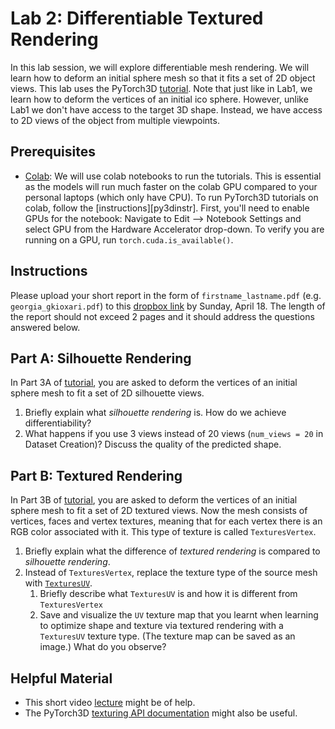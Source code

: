 # Lab 2: Differentiable Textured Rendering

In this lab session, we will explore differentiable mesh rendering. 
We will learn how to deform an initial sphere mesh so that it fits a set of 2D object views. 
This lab uses the PyTorch3D [tutorial][py3dlab]. 
Note that just like in Lab1, we learn how to deform the vertices of an initial ico sphere. However, unlike Lab1 we don't have access to the target 3D shape. 
Instead, we have access to 2D views of the object from multiple viewpoints.


## Prerequisites
* [Colab][colab]: We will use colab notebooks to run the tutorials. This is essential as the models will run much faster on the colab GPU compared to your personal laptops (which only have CPU). 
To run PyTorch3D tutorials on colab, follow the [instructions][py3dinstr]. First, you'll need to enable GPUs for the notebook: Navigate to Edit --> Notebook Settings and select GPU from the Hardware Accelerator drop-down.
To verify you are running on a GPU, run `torch.cuda.is_available()`.

## Instructions
Please upload your short report in the form of `firstname_lastname.pdf` (e.g. `georgia_gkioxari.pdf`) to this [dropbox link][dropbox] by Sunday, April 18. The length of the report should not exceed 2 pages and it should address the questions answered below.

## Part A: Silhouette Rendering

In Part 3A of [tutorial][py3dlab], you are asked to deform the vertices of an initial sphere mesh to fit a set of 2D silhouette views. 

1. Briefly explain what *silhouette rendering* is. How do we achieve differentiability?
2. What happens if you use 3 views instead of 20 views (`num_views = 20` in Dataset Creation)? Discuss the quality of the predicted shape.

## Part B: Textured Rendering

In Part 3B of [tutorial][py3dlab], you are asked to deform the vertices of an initial sphere mesh to fit a set of 2D textured views. Now the mesh consists of vertices, faces and vertex textures, meaning that for each vertex there is an RGB color associated with it. This type of texture is called `TexturesVertex`.

1. Briefly explain what the difference of *textured rendering* is compared to *silhouette rendering*. 
2. Instead of `TexturesVertex`, replace the texture type of the source mesh with [`TexturesUV`][textuv]. 
    1. Briefly describe what `TexturesUV` is and how it is different from `TexturesVertex`
    2. Save and visualize the `UV` texture map that you learnt when learning to optimize shape and texture via textured rendering with a `TexturesUV` texture type. (The texture map can be saved as an image.) What do you observe?


## Helpful Material

* This short video [lecture][lecture] might be of help.
* The PyTorch3D [texturing API documentation][texdocs] might also be useful. 


[dropbox]: https://www.dropbox.com/request/YoLD2iJgmcz6E7BLxH2h
[py3d]: https://github.com/facebookresearch/pytorch3d
[py3dtut]: https://github.com/facebookresearch/pytorch3d/tree/master/docs/tutorials
[py3dlab]: https://github.com/facebookresearch/pytorch3d/blob/master/docs/tutorials/fit_textured_mesh.ipynb
[colab]: https://colab.research.google.com/
[lecture]: https://youtu.be/MOBAJb5nJRI?t=2492
[textuv]: https://github.com/facebookresearch/pytorch3d/blob/master/pytorch3d/renderer/mesh/textures.py#L584
[texdocs]: https://github.com/facebookresearch/pytorch3d/blob/master/docs/notes/renderer_getting_started.md#texturing-options